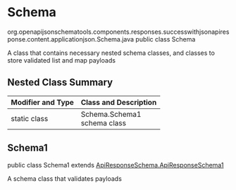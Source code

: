 # Schema
org.openapijsonschematools.components.responses.successwithjsonapiresponse.content.applicationjson.Schema.java
public class Schema

A class that contains necessary nested schema classes, and classes to store validated list and map payloads

## Nested Class Summary
| Modifier and Type | Class and Description |
| ----------------- | ---------------------- |
| static class | Schema.Schema1<br> schema class |

## Schema1
public class Schema1
extends [ApiResponseSchema.ApiResponseSchema1](../../../../../components/schemas/ApiResponseSchema.md#apiresponseschema1)

A schema class that validates payloads
